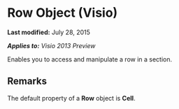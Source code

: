 
# Row Object (Visio)

 **Last modified:** July 28, 2015

 _**Applies to:** Visio 2013 Preview_

Enables you to access and manipulate a row in a section.


## Remarks

The default property of a  **Row** object is **Cell**.

